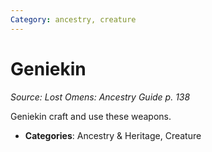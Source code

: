 ```yaml
---
Category: ancestry, creature
---
```

# Geniekin  
*Source: Lost Omens: Ancestry Guide p. 138*  

Geniekin craft and use these weapons.

- **Categories**: Ancestry & Heritage, Creature